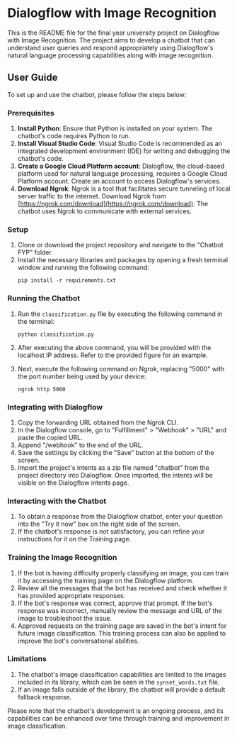 # Dialogflow with Image Recognition

This is the README file for the final year university project on Dialogflow with Image Recognition. The project aims to develop a chatbot that can understand user queries and respond appropriately using Dialogflow's natural language processing capabilities along with image recognition.

## User Guide

To set up and use the chatbot, please follow the steps below:

### Prerequisites

1. **Install Python**: Ensure that Python is installed on your system. The chatbot's code requires Python to run.
2. **Install Visual Studio Code**: Visual Studio Code is recommended as an integrated development environment (IDE) for writing and debugging the chatbot's code.
3. **Create a Google Cloud Platform account**: Dialogflow, the cloud-based platform used for natural language processing, requires a Google Cloud Platform account. Create an account to access Dialogflow's services.
4. **Download Ngrok**: Ngrok is a tool that facilitates secure tunneling of local server traffic to the internet. Download Ngrok from [https://ngrok.com/download](https://ngrok.com/download). The chatbot uses Ngrok to communicate with external services.

### Setup

1. Clone or download the project repository and navigate to the "Chatbot FYP" folder.
2. Install the necessary libraries and packages by opening a fresh terminal window and running the following command:
   ```
   pip install -r requirements.txt
   ```

### Running the Chatbot

1. Run the `classification.py` file by executing the following command in the terminal:
   ```
   python classification.py
   ```

2. After executing the above command, you will be provided with the localhost IP address. Refer to the provided figure for an example.
3. Next, execute the following command on Ngrok, replacing "5000" with the port number being used by your device:
   ```
   ngrok http 5000
   ```

### Integrating with Dialogflow

1. Copy the forwarding URL obtained from the Ngrok CLI.
2. In the Dialogflow console, go to "Fulfillment" > "Webhook" > "URL" and paste the copied URL.
3. Append "/webhook" to the end of the URL.
4. Save the settings by clicking the "Save" button at the bottom of the screen.
5. Import the project's intents as a zip file named "chatbot" from the project directory into Dialogflow. Once imported, the intents will be visible on the Dialogflow intents page.

### Interacting with the Chatbot

1. To obtain a response from the Dialogflow chatbot, enter your question into the "Try it now" box on the right side of the screen.
2. If the chatbot's response is not satisfactory, you can refine your instructions for it on the Training page.

### Training the Image Recognition

1. If the bot is having difficulty properly classifying an image, you can train it by accessing the training page on the Dialogflow platform.
2. Review all the messages that the bot has received and check whether it has provided appropriate responses.
3. If the bot's response was correct, approve that prompt. If the bot's response was incorrect, manually review the message and URL of the image to troubleshoot the issue.
4. Approved requests on the training page are saved in the bot's intent for future image classification. This training process can also be applied to improve the bot's conversational abilities.

### Limitations

1. The chatbot's image classification capabilities are limited to the images included in its library, which can be seen in the `synset_words.txt` file.
2. If an image falls outside of the library, the chatbot will provide a default fallback response.

Please note that the chatbot's development is an ongoing process, and its capabilities can be enhanced over time through training and improvement in image classification.
